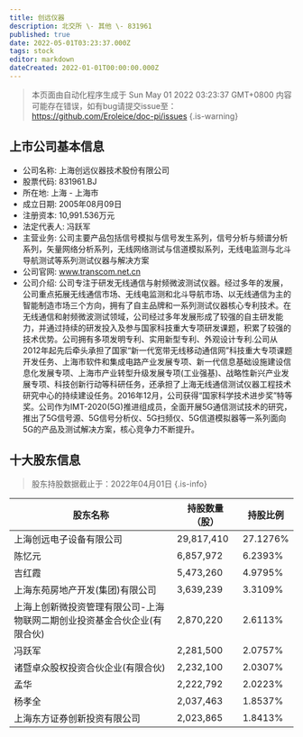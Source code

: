 ```yaml
---
title: 创远仪器
description: 北交所 \- 其他 \- 831961
published: true
date: 2022-05-01T03:23:37.000Z
tags: stock
editor: markdown
dateCreated: 2022-01-01T00:00:00.000Z
---
```


> 本页面由自动化程序生成于 Sun May 01 2022 03:23:37 GMT+0800
> 内容可能存在错误，如有bug请提交issue至：https://github.com/Eroleice/doc-pi/issues
{.is-warning}

## 上市公司基本信息
- 公司名称: 上海创远仪器技术股份有限公司
- 股票代码: 831961.BJ
- 所在地: 上海 - 上海市
- 成立日期: 2005年08月09日
- 注册资本: 10,991.536万元
- 法定代表人: 冯跃军
- 主营业务: 公司主要产品包括信号模拟与信号发生系列，信号分析与频谱分析系列，矢量网络分析系列，无线网络测试与信道模拟系列，无线电监测与北斗导航测试等系列测试仪器与解决方案
- 公司官网: www.transcom.net.cn
- 公司介绍: 公司专注于研发无线通信与射频微波测试仪器。经过多年的发展，公司重点拓展无线通信市场、无线电监测和北斗导航市场、以无线通信为主的智能制造市场三个方向，拥有了自主品牌和一系列测试仪器核心专利技术。在无线通信和射频微波测试领域，公司经过多年发展形成了较强的自主研发能力，并通过持续的研发投入及参与国家科技重大专项研发课题，积累了较强的技术优势。公司拥有多项发明专利、实用新型专利、外观设计专利.公司从2012年起先后牵头承担了国家“新一代宽带无线移动通信网”科技重大专项课题开发任务、上海市软件和集成电路产业发展专项、新一代信息基础设施建设信息化发展专项、上海市产业转型升级发展专项(工业强基)、战略性新兴产业发展专项、科技创新行动等科研任务，还承担了上海无线通信测试仪器工程技术研究中心的持续建设任务。2016年12月，公司获得“国家科学技术进步奖”特等奖。公司作为IMT-2020(5G)推进组成员，全面开展5G通信测试技术的研究，推出了5G信号源、5G信号分析仪、5G扫频仪、5G信道模拟器等一系列面向5G的产品及测试解决方案，核心竞争力不断提升。


## 十大股东信息
> 股东持股数据截止于：2022年04月01日
{.is-info}

| 股东名称 | 持股数量（股） | 持股比例 |
| --- | --- | --- |
| 上海创远电子设备有限公司 | 29,817,410 | 27.1276% |
| 陈忆元 | 6,857,972 | 6.2393% |
| 吉红霞 | 5,473,260 | 4.9795% |
| 上海东苑房地产开发(集团)有限公司 | 3,639,239 | 3.3109% |
| 上海上创新微投资管理有限公司-上海物联网二期创业投资基金合伙企业(有限合伙) | 2,870,220 | 2.6113% |
| 冯跃军 | 2,281,500 | 2.0757% |
| 诸暨卓众股权投资合伙企业(有限合伙) | 2,232,100 | 2.0307% |
| 孟华 | 2,222,792 | 2.0223% |
| 杨孝全 | 2,037,463 | 1.8537% |
| 上海东方证券创新投资有限公司 | 2,023,865 | 1.8413% |




